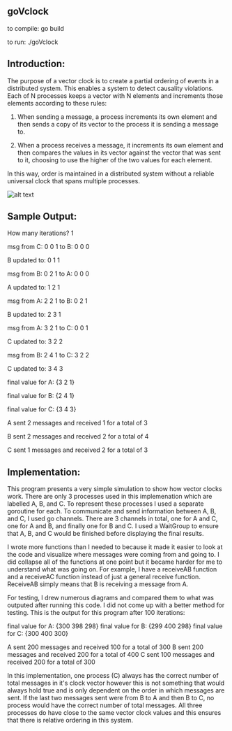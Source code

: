 ## goVclock

to compile: go build

to run: ./goVclock


## Introduction:

The purpose of a vector clock is to create a partial ordering of events in a distributed system. This enables a system to detect causality violations. Each of N processes keeps a vector with N elements and increments those elements according to these rules:

1. When sending a message, a process increments its own element and then sends a copy of its vector to the process it is sending a message to.

2. When a process receives a message, it increments its own element and then compares the values in its vector against the vector that was sent to it, choosing to use the higher of the two values for each element.

In this way, order is maintained in a distributed system without a reliable universal clock that spans multiple processes.

![alt text](https://i.postimg.cc/J7TFRDF8/go-Vclock2.png)


## Sample Output:

How many iterations?
1

msg from C: 0 0 1  to B: 0 0 0

B updated to: 0 1 1

msg from B: 0 2 1 to A: 0 0 0

A updated to: 1 2 1

msg from A: 2 2 1 to B: 0 2 1

B updated to: 2 3 1

msg from A: 3 2 1 to C: 0 0 1

C updated to: 3 2 2

msg from B: 2 4 1 to C: 3 2 2

C updated to: 3 4 3

final value for A: {3 2 1}

final value for B: {2 4 1}

final value for C: {3 4 3}

A sent 2 messages and received 1 for a total of 3

B sent 2 messages and received 2 for a total of 4

C sent 1 messages and received 2 for a total of 3


## Implementation:

This program presents a very simple simulation to show how vector clocks work. There are only 3 processes used in this implemenation which are labelled A, B, and C. To represent these processes I used a separate goroutine for each. To communicate and send information between A, B, and C, I used go channels. There are 3 channels in total, one for A and C, one for A and B, and finally one for B and C. I used a WaitGroup to ensure that A, B, and C would be finished before displaying the final results. 

I wrote more functions than I needed to because it made it easier to look at the code and visualize where messages were coming from and going to. I did collapse all of the functions at one point but it became harder for me to understand what was going on. For example, I have a receiveAB function and a receiveAC function instead of just a general receive function. ReceiveAB simply means that B is receiving a message from A. 

For testing, I drew numerous diagrams and compared them to what was outputed after running this code. I did not come up with a better method for testing. This is the output for this program after 100 iterations:

final value for A: {300 398 298}
final value for B: {299 400 298}
final value for C: {300 400 300}

A sent 200 messages and received 100 for a total of 300
B sent 200 messages and received 200 for a total of 400
C sent 100 messages and received 200 for a total of 300

In this implementation, one process (C) always has the correct number of total messages in it's clock vector however this is not something that would always hold true and is only dependent on the order in which messages are sent. If the last two messages sent were from B to A and then B to C, no process would have the correct number of total messages. All three processes do have close to the same vector clock values and this ensures that there is relative ordering in this system. 